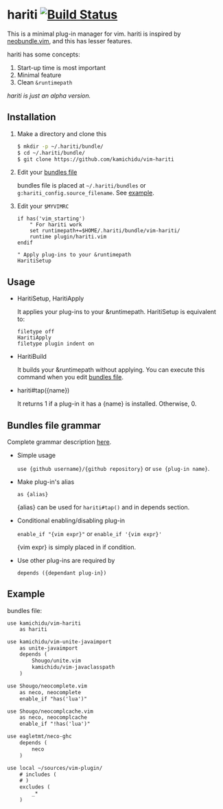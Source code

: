hariti [![Build Status](https://travis-ci.org/kamichidu/vim-hariti.svg)](https://travis-ci.org/kamichidu/vim-hariti)
========================================================================================================================
This is a minimal plug-in manager for vim.
hariti is inspired by [neobundle.vim](https://github.com/Shougo/neobundle.vim), and this has lesser features.

hariti has some concepts:

1. Start-up time is most important
1. Minimal feature
1. Clean `&runtimepath`

*hariti is just an alpha version.*


Installation
------------------------------------------------------------------------------------------------------------------------
1. Make a directory and clone this

    ```sh
    $ mkdir -p ~/.hariti/bundle/
    $ cd ~/.hariti/bundle/
    $ git clone https://github.com/kamichidu/vim-hariti
    ```

1. Edit your [bundles file](#bundles-file-grammar)

    bundles file is placed at `~/.hariti/bundles` or `g:hariti_config.source_filename`.
    See [example](#example).

1. Edit your `$MYVIMRC`

    ```vim
    if has('vim_starting')
        " For hariti work
        set runtimepath+=$HOME/.hariti/bundle/vim-hariti/
        runtime plugin/hariti.vim
    endif

    " Apply plug-ins to your &runtimepath
    HaritiSetup
    ```


Usage
------------------------------------------------------------------------------------------------------------------------
* HaritiSetup, HaritiApply

    It applies your plug-ins to your &runtimepath.
    HaritiSetup is equivalent to:

    ```vim
    filetype off
    HaritiApply
    filetype plugin indent on
    ```

* HaritiBuild

    It builds your &runtimepath without applying.
    You can execute this command when you edit [bundles file](#bundles-file-grammar).

* hariti#tap({name})

    It returns 1 if a plug-in it has a {name} is installed.
    Otherwise, 0.


Bundles file grammar
------------------------------------------------------------------------------------------------------------------------
Complete grammar description [here](note/config.ebnf).

* Simple usage

    `use {github username}/{github repository}` or `use {plug-in name}`.

* Make plug-in's alias

    `as {alias}`

    {alias} can be used for `hariti#tap()` and in depends section.

* Conditional enabling/disabling plug-in

    `enable_if "{vim expr}"` or `enable_if '{vim expr}'`

    {vim expr} is simply placed in if condition.

* Use other plug-ins are required by

    `depends ({dependant plug-in})`


Example <a name="example">
------------------------------------------------------------------------------------------------------------------------
bundles file:

```txt
use kamichidu/vim-hariti
    as hariti

use kamichidu/vim-unite-javaimport
    as unite-javaimport
    depends (
        Shougo/unite.vim
        kamichidu/vim-javaclasspath
    )

use Shougo/neocomplete.vim
    as neco, neocomplete
    enable_if "has('lua')"

use Shougo/neocomplcache.vim
    as neco, neocomplcache
    enable_if "!has('lua')"

use eagletmt/neco-ghc
    depends (
        neco
    )

use local ~/sources/vim-plugin/
    # includes (
    # )
    excludes (
        _*
    )
```
